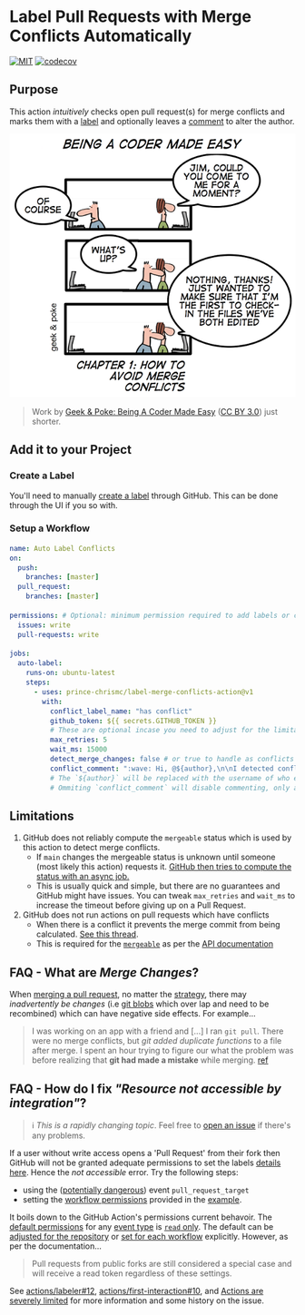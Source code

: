 # Label Pull Requests with Merge Conflicts Automatically

[![MIT](https://img.shields.io/github/license/prince-chrismc/label-merge-conflicts-action)](https://github.com/prince-chrismc/label-merge-conflicts-action/blob/main/LICENSE)
[![codecov](https://img.shields.io/codecov/c/github/prince-chrismc/label-merge-conflicts-action)](https://codecov.io/gh/prince-chrismc/label-merge-conflicts-action)

## Purpose

This action _intuitively_ checks open pull request(s) for merge conflicts and marks them with a [label][label-guide] and optionally leaves a [comment][pr-comments] to alter the author.

[label-guide]: https://guides.github.com/features/issues/#filtering
[pr-comments]: https://docs.github.com/en/github/collaborating-with-pull-requests/reviewing-changes-in-pull-requests/commenting-on-a-pull-request#about-pull-request-comments

![comic](https://github.com/prince-chrismc/label-merge-conflicts-action/blob/main/.github/label-merge-conflicts.png?raw=true)

> Work by [Geek & Poke: Being A Coder Made Easy](https://geek-and-poke.com/geekandpoke/2010/10/21/being-a-code-made-easy-chapter-1.html) ([CC BY 3.0](https://creativecommons.org/licenses/by/3.0/)) just shorter.

## Add it to your Project

### Create a Label

You'll need to manually [create a label][create-label] through GitHub. This can be done through the UI if you so with.

[create-label]: https://docs.github.com/en/issues/using-labels-and-milestones-to-track-work/managing-labels#creating-a-label

### Setup a Workflow

```yml
name: Auto Label Conflicts
on:
  push:
    branches: [master]
  pull_request:
    branches: [master]

permissions: # Optional: minimum permission required to add labels or comments
  issues: write
  pull-requests: write

jobs:
  auto-label:
    runs-on: ubuntu-latest
    steps:
      - uses: prince-chrismc/label-merge-conflicts-action@v1
        with:
          conflict_label_name: "has conflict"
          github_token: ${{ secrets.GITHUB_TOKEN }}
          # These are optional incase you need to adjust for the limitations described below
          max_retries: 5
          wait_ms: 15000
          detect_merge_changes: false # or true to handle as conflicts
          conflict_comment: ":wave: Hi, @${author},\n\nI detected conflicts against the base branch. You'll want sync :arrows_counterclockwise: your branch with upstream!"
          # The `${author}` will be replaced with the username of who ever opened the pull requestion, this can be omitted
          # Ommiting `conflict_comment` will disable commenting, only a label will be applied
```

## Limitations

1. GitHub does not reliably compute the `mergeable` status which is used by this action to detect merge conflicts.
    * If `main` changes the mergeable status is unknown until someone (most likely this action) requests it. [GitHub then tries to compute the status with an async job.](https://stackoverflow.com/a/30620973)
    * This is usually quick and simple, but there are no guarantees and GitHub might have issues. You can tweak `max_retries` and `wait_ms` to increase the timeout before giving up on a Pull Request.
2. GitHub does not run actions on pull requests which have conflicts
    * When there is a conflict it prevents the merge commit from being calculated. [See this thread](https://github.community/t/run-actions-on-pull-requests-with-merge-conflicts/17104).
    * This is required for the [`mergeable`](https://docs.github.com/en/graphql/reference/enums#mergeablestate) as per the [API documentation](https://docs.github.com/en/rest/reference/pulls#get-a-pull-request)

## FAQ - What are _Merge Changes_?

When [merging a pull request](https://docs.github.com/en/github/collaborating-with-issues-and-pull-requests/about-pull-request-merges), no matter the
[strategy](https://git-scm.com/docs/merge-strategies), there may _inadvertently be changes_ (i.e
[git blobs](https://git-scm.com/book/en/v2/Git-Internals-Git-Objects) which over lap and need to be recombined) which can have negative side effects. For example...

> I was working on an app with a friend and [...] I ran `git pull`. There were no merge conflicts, but _git added duplicate functions_ to a file after merge.
> I spent an hour trying to figure our what the problem was before realizing that **git had made a mistake** while merging.
> [ref](https://news.ycombinator.com/item?id=9871042)

## FAQ - How do I fix _"Resource not accessible by integration"_?

> ℹ️ _This is a rapidly changing topic_. Feel free to [open an issue](https://github.com/prince-chrismc/label-merge-conflicts-action/issues/new?title=Question:%20Permissions&labels=help%20wanted) if there's any problems.

If a user without write access opens a 'Pull Request' from their fork then GitHub will not be granted adequate permissions to set the labels
[details here](https://github.blog/changelog/2021-04-20-github-actions-control-permissions-for-github_token/#setting-permissions-in-the-workflow).
Hence the _not accessible_ error. Try the following steps:

* using the ([potentially dangerous](https://securitylab.github.com/research/github-actions-preventing-pwn-requests/)) event `pull_request_target`
* setting the [workflow permissions](https://github.blog/changelog/2021-04-20-github-actions-control-permissions-for-github_token/) provided in the
[example](#setup-a-workflow).

It boils down to the GitHub Action's permissions current behavoir.
The [default permissions](https://docs.github.com/en/actions/reference/authentication-in-a-workflow#permissions-for-the-github_token) for any
[event type](https://docs.github.com/en/actions/reference/events-that-trigger-workflows) is
[`read` only](https://docs.github.com/en/actions/reference/authentication-in-a-workflow#permissions-for-the-github_token). The default can be
[adjusted for the repository](https://docs.github.com/en/github/administering-a-repository/disabling-or-limiting-github-actions-for-a-repository) or
[set for each workflow](https://github.blog/changelog/2021-04-20-github-actions-control-permissions-for-github_token/) explicitly. However, as per the documentation...

> Pull requests from public forks are still considered a special case and will receive a read token regardless of these settings.

See [actions/labeler#12](https://github.com/actions/labeler/issues/12), [actions/first-interaction#10](https://github.com/actions/first-interaction/issues/10), and [Actions are severely limited](https://github.community/t/github-actions-are-severely-limited-on-prs/18179#M9249) for more information and some history on the issue.
